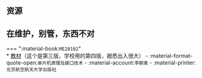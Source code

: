 ## 资源  

## 在维护，别管，东西不对

=== ":material-book:`ME20102`"  
    * [教材](https://api.mir6.com/api/lanzou?url=https://cqu-openlib.lanzout.com/ilxBB244dh8j&down=true)（这个是第三版，学校用的第四版，据悉出入很大） - :material-format-quote-open:`单片机原理及接口技术` - :material-account:`李朝青` - :material-printer:`北京航空航天大学出版社`  